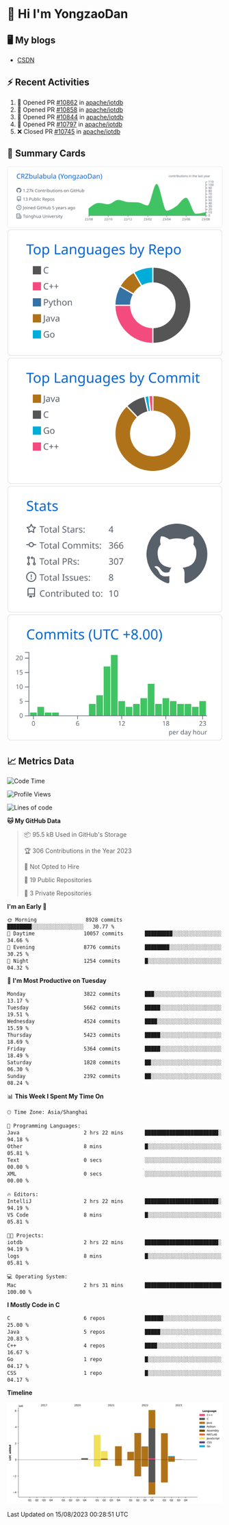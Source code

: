 # 👋 Hi I'm YongzaoDan

## 🖥 My blogs
  + [CSDN](https://blog.csdn.net/CRZbulabula?type=blog)

## ⚡ Recent Activities
<!--START_SECTION:activity-->
1. 💪 Opened PR [#10862](https://github.com/apache/iotdb/pull/10862) in [apache/iotdb](https://github.com/apache/iotdb)
2. 💪 Opened PR [#10858](https://github.com/apache/iotdb/pull/10858) in [apache/iotdb](https://github.com/apache/iotdb)
3. 💪 Opened PR [#10844](https://github.com/apache/iotdb/pull/10844) in [apache/iotdb](https://github.com/apache/iotdb)
4. 💪 Opened PR [#10797](https://github.com/apache/iotdb/pull/10797) in [apache/iotdb](https://github.com/apache/iotdb)
5. ❌ Closed PR [#10745](https://github.com/apache/iotdb/pull/10745) in [apache/iotdb](https://github.com/apache/iotdb)
<!--END_SECTION:activity-->

## 🎑 Summary Cards

[![](https://raw.githubusercontent.com/CRZbulabula/CRZbulabula/main/profile-summary-card-output/github/0-profile-details.svg)](https://github.com/vn7n24fzkq/github-profile-summary-cards)
[![](https://raw.githubusercontent.com/CRZbulabula/CRZbulabula/main/profile-summary-card-output/github/1-repos-per-language.svg)](https://github.com/vn7n24fzkq/github-profile-summary-cards) [![](https://raw.githubusercontent.com/CRZbulabula/CRZbulabula/main/profile-summary-card-output/github/2-most-commit-language.svg)](https://github.com/vn7n24fzkq/github-profile-summary-cards)
[![](https://raw.githubusercontent.com/CRZbulabula/CRZbulabula/main/profile-summary-card-output/github/3-stats.svg)](https://github.com/vn7n24fzkq/github-profile-summary-cards) [![](https://raw.githubusercontent.com/CRZbulabula/CRZbulabula/main/profile-summary-card-output/github/4-productive-time.svg)](https://github.com/vn7n24fzkq/github-profile-summary-cards)

## 📈 Metrics Data

<!--START_SECTION:waka-->
![Code Time](http://img.shields.io/badge/Code%20Time-238%20hrs%2014%20mins-blue)

![Profile Views](http://img.shields.io/badge/Profile%20Views-1-blue)

![Lines of code](https://img.shields.io/badge/From%20Hello%20World%20I%27ve%20Written-21.4%20million%20lines%20of%20code-blue)

**🐱 My GitHub Data** 

> 📦 95.5 kB Used in GitHub's Storage 
 > 
> 🏆 306 Contributions in the Year 2023
 > 
> 🚫 Not Opted to Hire
 > 
> 📜 19 Public Repositories 
 > 
> 🔑 3 Private Repositories 
 > 
**I'm an Early 🐤** 

```text
🌞 Morning                8928 commits        ████████░░░░░░░░░░░░░░░░░   30.77 % 
🌆 Daytime                10057 commits       █████████░░░░░░░░░░░░░░░░   34.66 % 
🌃 Evening                8776 commits        ████████░░░░░░░░░░░░░░░░░   30.25 % 
🌙 Night                  1254 commits        █░░░░░░░░░░░░░░░░░░░░░░░░   04.32 % 
```
📅 **I'm Most Productive on Tuesday** 

```text
Monday                   3822 commits        ███░░░░░░░░░░░░░░░░░░░░░░   13.17 % 
Tuesday                  5662 commits        █████░░░░░░░░░░░░░░░░░░░░   19.51 % 
Wednesday                4524 commits        ████░░░░░░░░░░░░░░░░░░░░░   15.59 % 
Thursday                 5423 commits        █████░░░░░░░░░░░░░░░░░░░░   18.69 % 
Friday                   5364 commits        █████░░░░░░░░░░░░░░░░░░░░   18.49 % 
Saturday                 1828 commits        ██░░░░░░░░░░░░░░░░░░░░░░░   06.30 % 
Sunday                   2392 commits        ██░░░░░░░░░░░░░░░░░░░░░░░   08.24 % 
```


📊 **This Week I Spent My Time On** 

```text
🕑︎ Time Zone: Asia/Shanghai

💬 Programming Languages: 
Java                     2 hrs 22 mins       ████████████████████████░   94.18 % 
Other                    8 mins              █░░░░░░░░░░░░░░░░░░░░░░░░   05.81 % 
Text                     0 secs              ░░░░░░░░░░░░░░░░░░░░░░░░░   00.00 % 
XML                      0 secs              ░░░░░░░░░░░░░░░░░░░░░░░░░   00.00 % 

🔥 Editors: 
IntelliJ                 2 hrs 22 mins       ████████████████████████░   94.19 % 
VS Code                  8 mins              █░░░░░░░░░░░░░░░░░░░░░░░░   05.81 % 

🐱‍💻 Projects: 
iotdb                    2 hrs 22 mins       ████████████████████████░   94.19 % 
logs                     8 mins              █░░░░░░░░░░░░░░░░░░░░░░░░   05.81 % 

💻 Operating System: 
Mac                      2 hrs 31 mins       █████████████████████████   100.00 % 
```

**I Mostly Code in C** 

```text
C                        6 repos             ██████░░░░░░░░░░░░░░░░░░░   25.00 % 
Java                     5 repos             █████░░░░░░░░░░░░░░░░░░░░   20.83 % 
C++                      4 repos             ████░░░░░░░░░░░░░░░░░░░░░   16.67 % 
Go                       1 repo              █░░░░░░░░░░░░░░░░░░░░░░░░   04.17 % 
CSS                      1 repo              █░░░░░░░░░░░░░░░░░░░░░░░░   04.17 % 
```



**Timeline**

![Lines of Code chart](https://raw.githubusercontent.com/CRZbulabula/CRZbulabula/main/assets/bar_graph.png)


 Last Updated on 15/08/2023 00:28:51 UTC
<!--END_SECTION:waka-->

